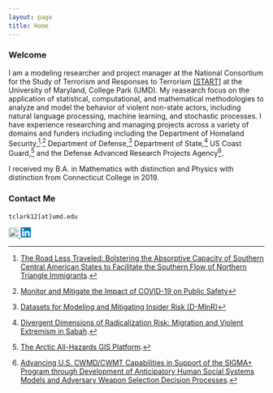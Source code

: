 ```yaml
---
layout: page
title: Home
---
```

### Welcome

I am a modeling researcher and project manager at the National Consortium for the Study of Terrorism and Responses to Terrorism [[START]](https://www.start.umd.edu) at the University of Maryland, College Park (UMD). My reasearch focus on the application of statistical, computational, and mathematical methodologies to analyze and model the behavior of violent non-state actors, including natural language processing, machine learning, and stochastic processes. I have experience researching and managing projects across a variety of domains and funders including including the Department of Homeland Security,[^1]<sup>,</sup>[^2] Department of Defense,[^3] Department of State,[^4] US Coast Guard,[^5] and the Defense Advanced Research Projects Agency[^6].

I received my B.A. in Mathematics with distinction and Physics with distinction from Connecticut College in 2019.

[^1]: [The Road Less Traveled: Bolstering the Absorptive Capacity of Southern Central American States to Facilitate the Southern Flow of Northern Triangle Immigrants](https://www.start.umd.edu/research-projects/road-less-traveled-bolstering-absorptive-capacity-southern-central-american-states).

[^2]: [Monitor and Mitigate the Impact of COVID-19 on Public Safety](https://start.umd.edu/research-projects/monitor-and-mitigate-impact-covid-19-public-safety)

[^3]: [Datasets for Modeling and Mitigating Insider Risk (D-MInR)](https://start.umd.edu/research-projects/insider-threat-program)

[^4]: [Divergent Dimensions of Radicalization Risk: Migration and Violent Extremism in Sabah](https://www.start.umd.edu/research-projects/divergent-dimensions-radicalization-risk-migration-and-violent-extremism-sabah).

[^5]: [The Arctic All-Hazards GIS Platform](https://www.start.umd.edu/research-projects/arctic-all-hazards-gis-platform).

[^6]: [Advancing U.S. CWMD/CWMT Capabilities in Support of the SIGMA+ Program through Development of Anticipatory Human Social Systems Models and Adversary Weapon Selection Decision Processes](https://www.start.umd.edu/research-projects/advancing-us-cwmdcwmt-capabilities-support-sigma-program-through-development).

### Contact Me

`tclark12[at]umd.edu`

<a href="https://www.start.umd.edu/people/tyler-clark/"><img src="https://raw.githubusercontent.com/tyleraclark/tyleraclark.github.io/main/favicon.ico" width="20" height="20" /> </a>
<a href="https://www.linkedin.com/in/tyler-a-clark/"><img src="https://github.com/tyleraclark/tyleraclark.github.io/blob/main/LinkedIn.png?raw=true" width="20" height="20" /> </a>
